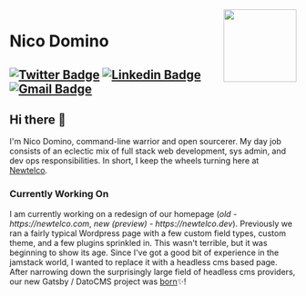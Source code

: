 <img align="right" src="https://imgur.com/46Xmagk.png" width="128" />

# Nico Domino

[![Twitter Badge](https://img.shields.io/badge/-@ndom91-1ca0f1?style=flat-square&labelColor=1ca0f1&logo=twitter&logoColor=white&link=https://twitter.com/ndom91)](https://twitter.com/ndom91) [![Linkedin Badge](https://img.shields.io/badge/-ndom91-blue?style=flat-square&logo=Linkedin&logoColor=white&link=https://www.linkedin.com/in/tanejasaksham/)](https://www.linkedin.com/in/tanejasaksham/) [![Gmail Badge](https://img.shields.io/badge/-yo@ndo.dev-c14438?style=flat-square&logo=gmail&logoColor=white&link=mailto:yo@ndo.dev)](mailto:yo@ndo.dev)
---

## Hi there 👋

I'm Nico Domino, command-line warrior and open sourcerer. My day job consists of an eclectic mix of full stack web development, sys admin, and dev ops responsibilities. In short, I keep the wheels turning here at [Newtelco](https://newtelco.dev).

### Currently Working On

I am currently working on a redesign of our homepage (_old - https://newtelco.com_, _new (preview) - https://newtelco.dev_). Previously we ran a fairly typical Wordpress page with a few custom field types, custom theme, and a few plugins sprinkled in. This wasn't terrible, but it was beginning to show its age. Since I've got a good bit of experience in the jamstack world, I wanted to replace it with a headless cms based page. After narrowing down the surprisingly large field of headless cms providers, our new Gatsby / DatoCMS project was [born](https://github.com/newtelco/newtelco-dato)✨!
